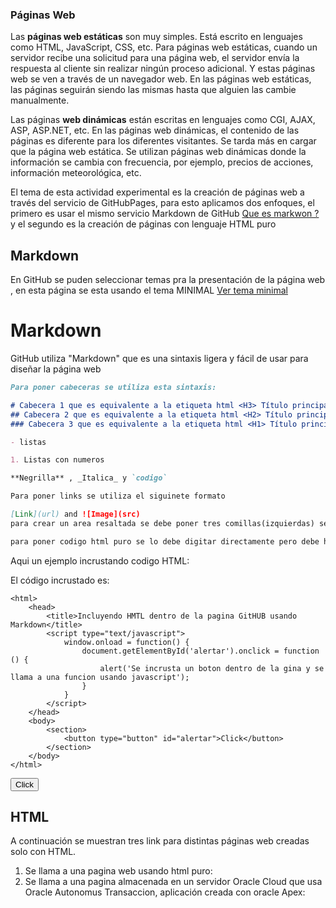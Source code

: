 ### Páginas Web 

Las **páginas web estáticas** son muy simples. Está escrito en lenguajes como HTML, JavaScript, CSS, etc. Para páginas web estáticas, cuando un servidor recibe una solicitud para una página web, el servidor envía la respuesta al cliente sin realizar ningún proceso adicional. Y estas páginas web se ven a través de un navegador web. En las páginas web estáticas, las páginas seguirán siendo las mismas hasta que alguien las cambie manualmente.

Las páginas **web dinámicas** están escritas en lenguajes como CGI, AJAX, ASP, ASP.NET, etc. En las páginas web dinámicas, el contenido de las páginas es diferente para los diferentes visitantes. Se tarda más en cargar que la página web estática. Se utilizan páginas web dinámicas donde la información se cambia con frecuencia, por ejemplo, precios de acciones, información meteorológica, etc.

El tema de esta actividad experimental es la creación de páginas web a través del servicio de GitHubPages, para esto aplicamos dos enfoques, el primero es usar el mismo servicio Markdown de GitHub [Que es markwon ?](https://github.com/ricval/Documentacion/blob/master/Guias/GitHub/mastering-markdown.md#:~:text=Markdown%20es%20un%20lenguaje%20de,escribir%20en%20la%20plataforma%20GitHub) y el segundo es la creación de páginas con lenguaje HTML puro

## Markdown

En GitHub se puden seleccionar temas pra la presentación de la página web , en esta página se esta usando el tema MINIMAL [Ver tema minimal](https://github.com/htroya/Presentacion/settings/pages/themes?select=minimal&source=main&source_dir=%2F)

# Markdown
GitHub utiliza "Markdown" que es una sintaxis ligera y fácil de usar para diseñar la página web 

```markdown
Para poner cabeceras se utiliza esta sintaxis:

# Cabecera 1 que es equivalente a la etiqueta html <H3> Título principal </ H3>
## Cabecera 2 que es equivalente a la etiqueta html <H2> Título principal </ H2>
### Cabecera 3 que es equivalente a la etiqueta html <H1> Título principal </ H1>

- listas

1. Listas con numeros

**Negrilla** , _Italica_ y `codigo` 

Para poner links se utiliza el siguinete formato 

[Link](url) and ![Image](src)
para crear un area resaltada se debe poner tres comillas(izquierdas) seguidas , luego ponemos cualquier texto y cerramos con las mismas comillas(izquierdas) seguidas.

para poner codigo html puro se lo debe digitar directamente pero debe haber una linea en blanco que rodee al HTML tanto arriba como abajo.
```

Aqui un ejemplo incrustando codigo HTML:

El código incrustado es:
```
<html>
    <head>        
        <title>Incluyendo HMTL dentro de la pagina GitHUB usando Markdown</title>
        <script type="text/javascript">
            window.onload = function() {
                document.getElementById('alertar').onclick = function () {
                    alert('Se incrusta un boton dentro de la gina y se llama a una funcion usando javascript');
                }
            }
        </script>
    </head>
    <body>  
        <section>
            <button type="button" id="alertar">Click</button>
        </section>
    </body>
</html>
```

<html>
    <head>        
        <title>Incluyendo HMTL dentro de la pagina GitHUB usando Markdown</title>
        <script type="text/javascript">
            window.onload = function() {
                document.getElementById('alertar').onclick = function () {
                    alert('Se incrusta un boton dentro de la gina y se llama a una funcion usando javascript');
                }
            }
        </script>
    </head>
    <body>  
        <section>
            <button type="button" id="alertar">Click</button>
        </section>
    </body>
</html>

## HTML
A continuación se muestran tres link para distintas páginas web creadas solo con HTML.

1. Se llama a una pagina web usando html puro:
2. Se llama a una pagina almacenada en un servidor Oracle Cloud que usa Oracle Autonomus Transaccion, aplicación creada con oracle Apex:



